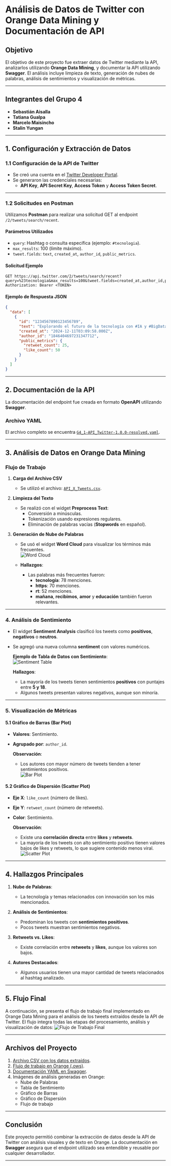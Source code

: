 # **Análisis de Datos de Twitter con Orange Data Mining y Documentación de API**

## **Objetivo**
El objetivo de este proyecto fue extraer datos de Twitter mediante la API, analizarlos utilizando **Orange Data Mining**, y documentar la API utilizando **Swagger**. El análisis incluye limpieza de texto, generación de nubes de palabras, análisis de sentimientos y visualización de métricas.

---

## **Integrantes del Grupo 4**
- **Sebastián Aisalla**  
- **Tatiana Gualpa**  
- **Marcelo Maisincho**  
- **Stalin Yungan**  

---

## **1. Configuración y Extracción de Datos**
### **1.1 Configuración de la API de Twitter**
- Se creó una cuenta en el [Twitter Developer Portal](https://developer.twitter.com/).
- Se generaron las credenciales necesarias:
  - **API Key**, **API Secret Key**, **Access Token** y **Access Token Secret**.

---

### **1.2 Solicitudes en Postman**
Utilizamos **Postman** para realizar una solicitud GET al endpoint `/2/tweets/search/recent`.

#### **Parámetros Utilizados**
- `query`: Hashtag o consulta específica (ejemplo: `#tecnologia`).
- `max_results`: 100 (límite máximo).
- `tweet.fields`: `text`, `created_at`, `author_id`, `public_metrics`.

#### **Solicitud Ejemplo**
```http
GET https://api.twitter.com/2/tweets/search/recent?query=%23tecnologia&max_results=100&tweet.fields=created_at,author_id,public_metrics
Authorization: Bearer <TOKEN>
```

#### **Ejemplo de Respuesta JSON**
```json
{
  "data": [
    {
      "id": "1234567890123456789",
      "text": "Explorando el futuro de la tecnología con #IA y #BigData.",
      "created_at": "2024-12-11T03:09:58.000Z",
      "author_id": "1846404697231347712",
      "public_metrics": {
        "retweet_count": 25,
        "like_count": 50
      }
    }
  ]
}
```

---

## **2. Documentación de la API**
La documentación del endpoint fue creada en formato **OpenAPI** utilizando **Swagger**.

### **Archivo YAML**
El archivo completo se encuentra [`G4_1-API_Twitter-1.0.0-resolved.yaml`](./G4_1-API_Twitter-1.0.0-resolved.yaml).

---

## **3. Análisis de Datos en Orange Data Mining**
### **Flujo de Trabajo**
1. **Carga del Archivo CSV**  
   - Se utilizó el archivo: [`API_X_Tweets.csv`](./API_X_Tweets.csv).

2. **Limpieza del Texto**  
   - Se realizó con el widget **Preprocess Text**:  
     - Conversión a minúsculas.  
     - Tokenización usando expresiones regulares.  
     - Eliminación de palabras vacías (**Stopwords** en español).

3. **Generación de Nube de Palabras**  
   - Se usó el widget **Word Cloud** para visualizar los términos más frecuentes.  
     ![Word Cloud](./images/wordcloud.png)

   - **Hallazgos**:  
     - Las palabras más frecuentes fueron:  
       - **tecnología**: 78 menciones.  
       - **https**: 70 menciones.  
       - **rt**: 52 menciones.  
       - **mañana**, **recibimos**, **amor** y **educación** también fueron relevantes.

---

### **4. Análisis de Sentimiento**
- El widget **Sentiment Analysis** clasificó los tweets como **positivos**, **negativos** o **neutros**.  
- Se agregó una nueva columna **sentiment** con valores numéricos.  

   **Ejemplo de Tabla de Datos con Sentimiento**:  
   ![Sentiment Table](./images/sentiment_table.png)

   **Hallazgos**:
   - La mayoría de los tweets tienen sentimientos **positivos** con puntajes entre **5 y 18**.
   - Algunos tweets presentan valores negativos, aunque son minoría.

---

### **5. Visualización de Métricas**
#### **5.1 Gráfico de Barras (Bar Plot)**
- **Valores**: Sentimiento.  
- **Agrupado por**: `author_id`.  

   **Observación**:
   - Los autores con mayor número de tweets tienden a tener sentimientos positivos.  
   ![Bar Plot](./images/barplot.png)

#### **5.2 Gráfico de Dispersión (Scatter Plot)**
- **Eje X**: `like_count` (número de likes).  
- **Eje Y**: `retweet_count` (número de retweets).  
- **Color**: Sentimiento.  

   **Observación**:
   - Existe una **correlación directa** entre **likes** y **retweets**.  
   - La mayoría de los tweets con alto sentimiento positivo tienen valores bajos de likes y retweets, lo que sugiere contenido menos viral.  
   ![Scatter Plot](./images/scatterplot.png)

---

## **4. Hallazgos Principales**
1. **Nube de Palabras**:  
   - La tecnología y temas relacionados con innovación son los más mencionados.  

2. **Análisis de Sentimientos**:  
   - Predominan los tweets con **sentimientos positivos**.  
   - Pocos tweets muestran sentimientos negativos.

3. **Retweets vs. Likes**:  
   - Existe correlación entre **retweets** y **likes**, aunque los valores son bajos.  

4. **Autores Destacados**:  
   - Algunos usuarios tienen una mayor cantidad de tweets relacionados al hashtag analizado.

---

## **5. Flujo Final**
A continuación, se presenta el flujo de trabajo final implementado en Orange Data Mining para el análisis de los tweets extraídos desde la API de Twitter. El flujo integra todas las etapas del procesamiento, análisis y visualización de datos: 
  ![Flujo de Trabajo Final](./images/flujo.png)

---
## **Archivos del Proyecto**
1. [Archivo CSV con los datos extraídos](./API_X_Tweets.csv).  
2. [Flujo de trabajo en Orange (.ows)](./workflow.ows).  
3. [Documentación YAML en Swagger](./G4_1-API_Twitter-1.0.0-resolved.yaml).  
4. Imágenes de análisis generadas en Orange:
   - Nube de Palabras  
   - Tabla de Sentimiento  
   - Gráfico de Barras  
   - Gráfico de Dispersión
   - Flujo de trabajo

---

## **Conclusión**
Este proyecto permitió combinar la extracción de datos desde la API de Twitter con análisis visuales y de texto en Orange. La documentación en **Swagger** asegura que el endpoint utilizado sea entendible y reusable por cualquier desarrollador.

---
